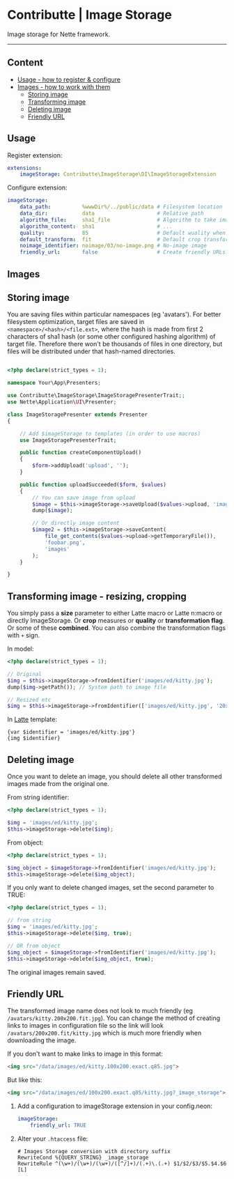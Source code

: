 # Contributte | Image Storage

Image storage for Nette framework.

---

## Content

- [Usage - how to register & configure](#usage)
- [Images - how to work with them](#images)
  - [Storing image](#storing-image)
  - [Transforming image](#transforming-image)
  - [Deleting image](#deleting-image)
  - [Friendly URL](#friendly-url)

## Usage

Register extension:
```yml
extensions:
    imageStorage: Contributte\ImageStorage\DI\ImageStorageExtension
```

Configure extension:
```yml
imageStorage:
    data_path:          %wwwDir%/../public/data # Filesystem location
    data_dir:           data                    # Relative path
    algorithm_file:     sha1_file               # Algorithm to take image prefix directory from
    algorithm_content:  sha1                    # ...
    quality:            85                      # Default wuality when cropping
    default_transform:  fit                     # Default crop transformation
    noimage_identifier: noimage/03/no-image.png # No-image image
    friendly_url:       false                   # Create friendly URLs?
```

## Images

## Storing image

You are saving files within particular namespaces (eg 'avatars'). 
For better filesystem optimization, target files are saved in `<namespace>/<hash>/<file.ext>`,
where the hash is made from first 2 characters of sha1 hash (or some other configured hashing algorithm) of target file.
Therefore there won't be thousands of files in one directory, 
but files will be distributed under that hash-named directories.


```php

<?php declare(strict_types = 1);

namespace Your\App\Presenters;

use Contributte\ImageStorage\ImageStoragePresenterTrait;;
use Nette\Application\UI\Presenter;

class ImageStoragePresenter extends Presenter
{

    // Add $imageStorage to templates (in order to use macros)
    use ImageStoragePresenterTrait;

    public function createComponentUpload()
    {
        $form->addUpload('upload', '');
    }

    public function uploadSucceeded($form, $values)
    {
        // You can save image from upload
        $image = $this->imageStorage->saveUpload($values->upload, 'images');
        dump($image);

        // Or directly image content
        $image2 = $this->imageStorage->saveContent(
            file_get_contents($values->upload->getTemporaryFile()),
            'foobar.png',
            'images'
        );
    }

}

```

## Transforming image - resizing, cropping

You simply pass a **size** parameter to either Latte macro or Latte n:macro or directly ImageStorage.
Or **crop** measures or **quality** or **transformation flag**.
Or some of these **combined**. You can also combine the transformation flags with `+` sign.

In model:
```php
<?php declare(strict_types = 1);

// Original
$img = $this->imageStorage->fromIdentifier('images/ed/kitty.jpg');
dump($img->getPath()); // System path to image file

// Resized etc
$img = $this->imageStorage->fromIdentifier(['images/ed/kitty.jpg', '20x20']);
```

In [Latte](https://latte.nette.org/) template:
```latte
{var $identifier = 'images/ed/kitty.jpg'}
{img $identifier}
```
## Deleting image

Once you want to delete an image, 
you should delete all other transformed images made from the original one.

From string identifier:
```php
<?php declare(strict_types = 1);

$img = 'images/ed/kitty.jpg';
$this->imageStorage->delete($img);
```

From object:
```php
<?php declare(strict_types = 1);

$img_object = $imageStorage->fromIdentifier('images/ed/kitty.jpg');
$this->imageStorage->delete($img_object);
```

If you only want to delete changed images, set the second parameter to TRUE:
```php
<?php declare(strict_types = 1);

// from string
$img = 'images/ed/kitty.jpg';
$this->imageStorage->delete($img, true);

// OR from object
$img_object = $imageStorage->fromIdentifier('images/ed/kitty.jpg');
$this->imageStorage->delete($img_object, true);
```
The original images remain saved.


## Friendly URL

The transformed image name does not look to much friendly (eg `/avatars/kitty.200x200.fit.jpg`). 
You can change the method of creating links to images in configuration file so the link will look `/avatars/200x200.fit/kitty.jpg` which is much more friendly when downloading the image.

If you don't want to make links to image in this format: 
```html
<img src="/data/images/ed/kitty.100x200.exact.q85.jpg">
```

But like this: 
```html
<img src="/data/images/ed/100x200.exact.q85/kitty.jpg?_image_storage">
```

1) Add a configuration to imageStorage extension in your config.neon:
    ```yml
    imageStorage:
        friendly_url: TRUE
    ``` 

2) Alter your `.htaccess` file:
    ```htaccess
    # Images Storage conversion with directory suffix
    RewriteCond %{QUERY_STRING} _image_storage
    RewriteRule ^(\w+)/(\w+)/(\w+)/([^/]+)/(.+)\.(.+) $1/$2/$3/$5.$4.$6 [L]
    ```
